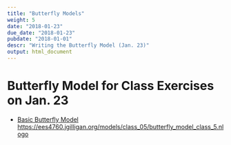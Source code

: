 ```yaml
---
title: "Butterfly Models"
weight: 5
date: "2018-01-23"
due_date: "2018-01-23"
pubdate: "2018-01-01"
descr: "Writing the Butterfly Model (Jan. 23)"
output: html_document
---
```

# Butterfly Model for Class Exercises on Jan. 23
 
* [Basic Butterfly Model](/models/class_05/butterfly_model_class_5.nlogo) 
  <https://ees4760.jgilligan.org/models/class_05/butterfly_model_class_5.nlogo>
